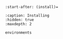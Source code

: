 ```{include} developer_install.rst
:start-after: (install)=
```

```{toctree}
:caption: Installing
:hidden: true
:maxdepth: 2

environments
```
